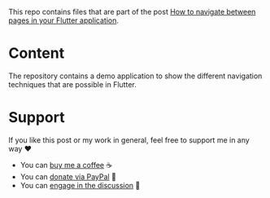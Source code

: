 This repo contains files that are part of the post [How to navigate between pages in your Flutter application](https://levelup.gitconnected.com/how-to-navigate-between-pages-in-your-flutter-application-ed54558dbae4).

# Content

The repository contains a demo application to show the different navigation techniques that are possible in Flutter.

# Support

If you like this post or my work in general, feel free to support me in any way ❤

- You can [buy me a coffee](https://www.buymeacoffee.com/xeladu) ☕
- You can [donate via PayPal](https://www.paypal.com/donate/?hosted_button_id=JPWK39GGPAAFQ) 🎁
- You can [engage in the discussion](https://xeladu.medium.com) 📣
